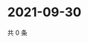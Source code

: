 # 2021-09-30

共 0 条

<!-- BEGIN WEIBO -->
<!-- 最后更新时间 Thu Sep 30 2021 14:16:16 GMT+0800 (China Standard Time) -->

<!-- END WEIBO -->
